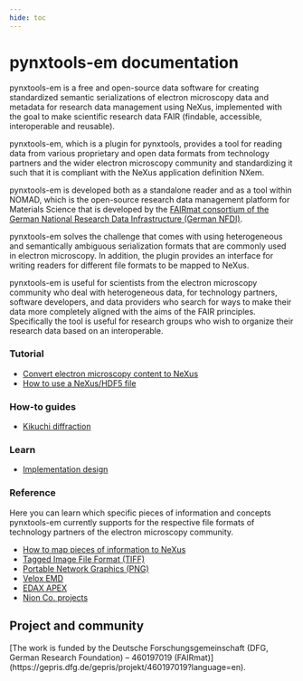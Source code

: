 ```yaml
---
hide: toc
---
```


# pynxtools-em documentation
pynxtools-em is a free and open-source data software for creating standardized semantic serializations of electron microscopy data and metadata for research data management using NeXus, implemented with the goal to make scientific research data FAIR (findable, accessible, interoperable and reusable).

pynxtools-em, which is a plugin for pynxtools, provides a tool for reading data from various proprietary and open data formats from technology partners and the wider electron microscopy community and standardizing it such that it is compliant with the NeXus application definition NXem.

pynxtools-em is developed both as a standalone reader and as a tool within NOMAD, which is the open-source research data management platform for Materials Science that is developed by the [FAIRmat consortium of the German National Research Data Infrastructure (German NFDI)](https://www.nfdi.de/consortia-fairmat/?lang=en).

pynxtools-em solves the challenge that comes with using heterogeneous and semantically ambiguous serialization formats that are commonly used in electron microscopy. In addition, the plugin provides an interface for writing readers for different file formats to be mapped to NeXus.

pynxtools-em is useful for scientists from the electron microscopy community who deal with heterogeneous data, for technology partners, software developers, and data providers who search for ways to make their data more completely aligned with the aims of the FAIR principles. Specifically the tool is useful for research groups who wish to organize their research data based on an interoperable.

<!-- A single sentence that says what the product is, succinctly and memorably -->
<!-- A paragraph of one to three short sentences, that describe what the product does. -->
<!-- A third paragraph of similar length, this time explaining what need the product meets -->
<!-- Finally, a paragraph that describes whom the product is useful for. -->

<div markdown="block" class="home-grid">
<div markdown="block">

### Tutorial
<!--This is the place where to add documentation of [diátaxis](https://diataxis.fr) content type tutorial.-->

- [Convert electron microscopy content to NeXus](tutorial/standalone.md)
- [How to use a NeXus/HDF5 file](tutorial/nexusio.md)
<!-- - [Convert data to NeXus using NOMAD Oasis](tutorial/oasis.md) -->

</div>
<div markdown="block">

### How-to guides
<!--This is the place where to add documentation of [diátaxis](https://diataxis.fr) content type how-to guides.-->

- [Kikuchi diffraction](how-tos/kikuchi.md)

</div>

<div markdown="block">

### Learn
<!--This is the place where to add documentation of [diátaxis](https://diataxis.fr) content type explanation.-->

- [Implementation design](explanation/implementation.md)

</div>
<div markdown="block">

### Reference
<!--This is the place where to add documentation of [diátaxis](https://diataxis.fr) content type reference.-->
Here you can learn which specific pieces of information and concepts pynxtools-em currently supports
for the respective file formats of technology partners of the electron microscopy community.

- [How to map pieces of information to NeXus](reference/contextualization.md)
- [Tagged Image File Format (TIFF)](reference/tiff.md)
- [Portable Network Graphics (PNG)](reference/png.md)
- [Velox EMD](reference/vemd.md)
- [EDAX APEX](reference/apex.md)
- [Nion Co. projects](reference/nion.md)

</div>
</div>

<h2>Project and community</h2>
[The work is funded by the Deutsche Forschungsgemeinschaft (DFG, German Research Foundation) – 460197019 (FAIRmat)](https://gepris.dfg.de/gepris/projekt/460197019?language=en).
